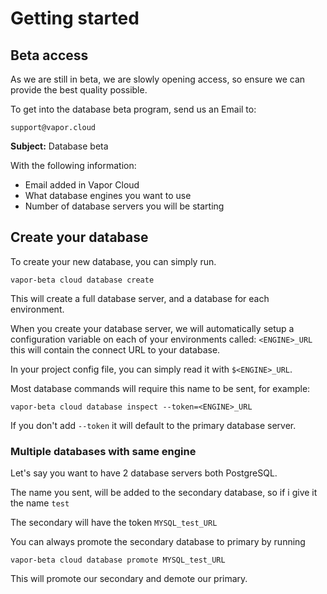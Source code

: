 # Getting started

## Beta access

As we are still in beta, we are slowly opening access, so ensure we can provide the best quality possible.

To get into the database beta program, send us an Email to:

`support@vapor.cloud`

**Subject:** Database beta

With the following information:

- Email added in Vapor Cloud
- What database engines you want to use
- Number of database servers you will be starting

## Create your database

To create your new database, you can simply run.

```
vapor-beta cloud database create
```

This will create a full database server, and a database for each environment.

When you create your database server, we will automatically setup a configuration variable on each of your environments called: `<ENGINE>_URL` this will contain the connect URL to your database.

In your project config file, you can simply read it with `$<ENGINE>_URL`.

Most database commands will require this name to be sent, for example:

```
vapor-beta cloud database inspect --token=<ENGINE>_URL
```

If you don't add `--token` it will default to the primary database server.

### Multiple databases with same engine

Let's say you want to have 2 database servers both PostgreSQL.

The name you sent, will be added to the secondary database, so if i give it the name `test`

The secondary will have the token `MYSQL_test_URL`

You can always promote the secondary database to primary by running

```
vapor-beta cloud database promote MYSQL_test_URL
```

This will promote our secondary and demote our primary.
